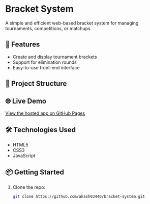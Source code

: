 # Bracket System

A simple and efficient web-based bracket system for managing tournaments, competitions, or matchups.

## 🚀 Features

- Create and display tournament brackets
- Support for elimination rounds
- Easy-to-use front-end interface

## 📁 Project Structure


## 🌐 Live Demo

[View the hosted app on GitHub Pages](https://akash03440.github.io/bracket-system)

## 🛠️ Technologies Used

- HTML5
- CSS3
- JavaScript

## 📦 Getting Started

1. Clone the repo:
   ```bash
   git clone https://github.com/akash03440/bracket-system.git
